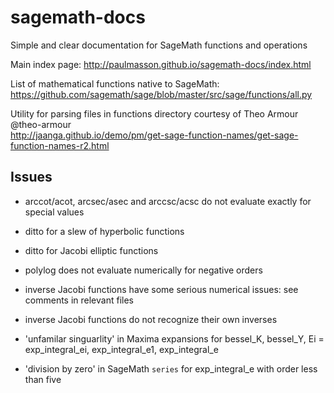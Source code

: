 # sagemath-docs

Simple and clear documentation for SageMath functions and operations

Main index page: http://paulmasson.github.io/sagemath-docs/index.html

List of mathematical functions native to SageMath:  
https://github.com/sagemath/sage/blob/master/src/sage/functions/all.py

Utility for parsing files in functions directory courtesy of Theo Armour @theo-armour  
http://jaanga.github.io/demo/pm/get-sage-function-names/get-sage-function-names-r2.html

## Issues

* arccot/acot, arcsec/asec and arccsc/acsc do not evaluate exactly for special values

* ditto for a slew of hyperbolic functions

* ditto for Jacobi elliptic functions

* polylog does not evaluate numerically for negative orders

* inverse Jacobi functions have some serious numerical issues: see comments in relevant files

* inverse Jacobi functions do not recognize their own inverses

* 'unfamilar singuarlity' in Maxima expansions for bessel_K, bessel_Y, Ei = exp_integral_ei, exp_integral_e1, exp_integral_e

* 'division by zero' in SageMath `series` for exp_integral_e with order less than five